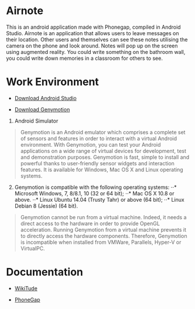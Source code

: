 # Airnote
This is an android application made with Phonegap, compiled in Android Studio. Airnote is an application that allows users to leave messages on their location. Other users and themselves can see these notes utilising the camera on the phone and look around. Notes will pop up on the screen using augmented reality. You could write something on the bathroom wall, you could write down memories in a classroom for others to see.

# Work Environment

* [Download Android Studio](http://developer.android.com/sdk/index.html)

* [Download Genymotion](https://www.genymotion.com/#!/developers/user-guide)

1. Android Simulator
> Genymotion is an Android emulator which comprises a complete set of sensors and features in order to interact with a virtual Android environment. With Genymotion, you can test your Android applications on a wide range of virtual devices for development, test and demonstration purposes.
Genymotion is fast, simple to install and powerful thanks to user-friendly sensor widgets and interaction features. It is available for Windows, Mac OS X and Linux operating systems.

2. Genymotion is compatible with the following operating systems:
⋅⋅* Microsoft Windows, 7, 8/8.1, 10 (32 or 64 bit);
⋅⋅* Mac OS X 10.8 or above.
⋅⋅* Linux Ubuntu 14.04 (Trusty Tahr) or above (64 bit);
⋅⋅* Linux Debian 8 (Jessie) (64 bit).

> Genymotion cannot be run from a virtual machine. Indeed, it needs a direct access to the hardware in order to provide OpenGL acceleration. Running Genymotion from a virtual machine prevents it to directly access the hardware components. Therefore, Genymotion is incompatible when installed from VMWare, Parallels, Hyper-V or VirtualPC.

# Documentation

* [WikiTude](http://www.wikitude.com/developer/documentation/phonegap)

* [PhoneGap](http://docs.phonegap.com/)
